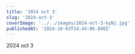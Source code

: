 ```yaml
---
title: '2024 oct 3'
slug: '2024-oct-3'
coverImage: '../../images/2024-oct-3-kyNj.jpg'
publishedAt: '2024-10-03T14:44:06.848Z'
---
```


2024 oct 3